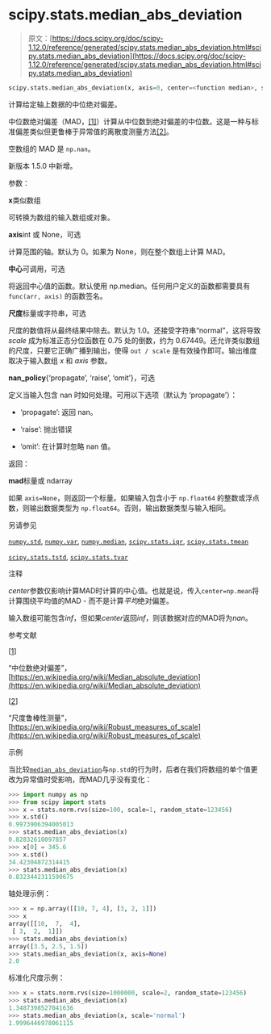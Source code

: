 # scipy.stats.median_abs_deviation

> 原文：[https://docs.scipy.org/doc/scipy-1.12.0/reference/generated/scipy.stats.median_abs_deviation.html#scipy.stats.median_abs_deviation](https://docs.scipy.org/doc/scipy-1.12.0/reference/generated/scipy.stats.median_abs_deviation.html#scipy.stats.median_abs_deviation)

```py
scipy.stats.median_abs_deviation(x, axis=0, center=<function median>, scale=1.0, nan_policy='propagate')
```

计算给定轴上数据的中位绝对偏差。

中位数绝对偏差（MAD，[[1]](#r63fe0ba43769-1)）计算从中位数到绝对偏差的中位数。这是一种与标准偏差类似但更鲁棒于异常值的离散度测量方法[[2]](#r63fe0ba43769-2)。

空数组的 MAD 是 `np.nan`。

新版本 1.5.0 中新增。

参数：

**x**类似数组

可转换为数组的输入数组或对象。

**axis**int 或 None，可选

计算范围的轴。默认为 0。如果为 None，则在整个数组上计算 MAD。

**中心**可调用，可选

将返回中心值的函数。默认使用 np.median。任何用户定义的函数都需要具有 `func(arr, axis)` 的函数签名。

**尺度**标量或字符串，可选

尺度的数值将从最终结果中除去。默认为 1.0。还接受字符串“normal”，这将导致 *scale* 成为标准正态分位函数在 0.75 处的倒数，约为 0.67449。还允许类似数组的尺度，只要它正确广播到输出，使得 `out / scale` 是有效操作即可。输出维度取决于输入数组 *x* 和 *axis* 参数。

**nan_policy**{‘propagate’, ‘raise’, ‘omit’}，可选

定义当输入包含 nan 时如何处理。可用以下选项（默认为 ‘propagate’）：

+   ‘propagate’: 返回 nan。

+   ‘raise’: 抛出错误

+   ‘omit’: 在计算时忽略 nan 值。

返回：

**mad**标量或 ndarray

如果 `axis=None`，则返回一个标量。如果输入包含小于 `np.float64` 的整数或浮点数，则输出数据类型为 `np.float64`。否则，输出数据类型与输入相同。

另请参见

[`numpy.std`](https://numpy.org/devdocs/reference/generated/numpy.std.html#numpy.std "(在 NumPy v2.0.dev0 中)"), [`numpy.var`](https://numpy.org/devdocs/reference/generated/numpy.var.html#numpy.var "(在 NumPy v2.0.dev0 中)"), [`numpy.median`](https://numpy.org/devdocs/reference/generated/numpy.median.html#numpy.median "(在 NumPy v2.0.dev0 中)"), [`scipy.stats.iqr`](scipy.stats.iqr.html#scipy.stats.iqr "scipy.stats.iqr"), [`scipy.stats.tmean`](scipy.stats.tmean.html#scipy.stats.tmean "scipy.stats.tmean")

[`scipy.stats.tstd`](scipy.stats.tstd.html#scipy.stats.tstd "scipy.stats.tstd"), [`scipy.stats.tvar`](scipy.stats.tvar.html#scipy.stats.tvar "scipy.stats.tvar")

注释

*center*参数仅影响计算MAD时计算的中心值。也就是说，传入`center=np.mean`将计算围绕平均值的MAD - 而不是计算*平均*绝对偏差。

输入数组可能包含*inf*，但如果*center*返回*inf*，则该数据对应的MAD将为*nan*。

参考文献

[[1](#id1)]

“中位数绝对偏差”，[https://en.wikipedia.org/wiki/Median_absolute_deviation](https://en.wikipedia.org/wiki/Median_absolute_deviation)

[[2](#id2)]

“尺度鲁棒性测量”，[https://en.wikipedia.org/wiki/Robust_measures_of_scale](https://en.wikipedia.org/wiki/Robust_measures_of_scale)

示例

当比较[`median_abs_deviation`](#scipy.stats.median_abs_deviation "scipy.stats.median_abs_deviation")与`np.std`的行为时，后者在我们将数组的单个值更改为异常值时受影响，而MAD几乎没有变化：

```py
>>> import numpy as np
>>> from scipy import stats
>>> x = stats.norm.rvs(size=100, scale=1, random_state=123456)
>>> x.std()
0.9973906394005013
>>> stats.median_abs_deviation(x)
0.82832610097857
>>> x[0] = 345.6
>>> x.std()
34.42304872314415
>>> stats.median_abs_deviation(x)
0.8323442311590675 
```

轴处理示例：

```py
>>> x = np.array([[10, 7, 4], [3, 2, 1]])
>>> x
array([[10,  7,  4],
 [ 3,  2,  1]])
>>> stats.median_abs_deviation(x)
array([3.5, 2.5, 1.5])
>>> stats.median_abs_deviation(x, axis=None)
2.0 
```

标准化尺度示例：

```py
>>> x = stats.norm.rvs(size=1000000, scale=2, random_state=123456)
>>> stats.median_abs_deviation(x)
1.3487398527041636
>>> stats.median_abs_deviation(x, scale='normal')
1.9996446978061115 
```
